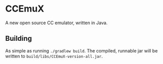 # CCEmuX
A new open source CC emulator, written in Java.

## Building
As simple as running `./gradlew build`. The compiled, runnable jar will be written to `build/libs/CCEmuX-version-all.jar`.